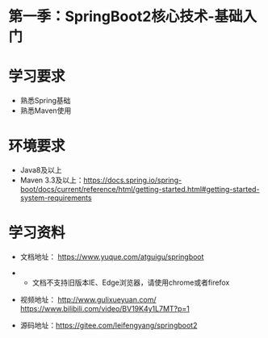 # 第一季：SpringBoot2核心技术-基础入门

# 学习要求

- 熟悉Spring基础
- 熟悉Maven使用

# 环境要求

- Java8及以上
- Maven 3.3及以上：https://docs.spring.io/spring-boot/docs/current/reference/html/getting-started.html#getting-started-system-requirements

# 学习资料

- 文档地址： https://www.yuque.com/atguigu/springboot

- - 文档不支持旧版本IE、Edge浏览器，请使用chrome或者firefox

- 视频地址： http://www.gulixueyuan.com/    https://www.bilibili.com/video/BV19K4y1L7MT?p=1
- 源码地址：https://gitee.com/leifengyang/springboot2